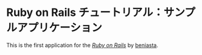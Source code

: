 # Ruby on Rails チュートリアル：サンプルアプリケーション

This is the first application for the
[*Ruby on Rails*](http://rubyonrails.org/)
by [beniasta](https://ide.c9.io/beniasta/sample_app).